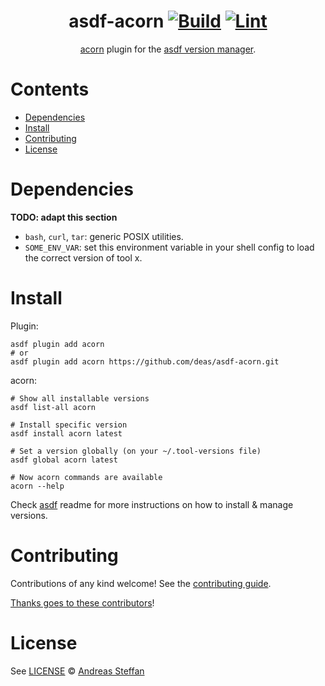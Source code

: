 <div align="center">

# asdf-acorn [![Build](https://github.com/deas/asdf-acorn/actions/workflows/build.yml/badge.svg)](https://github.com/deas/asdf-acorn/actions/workflows/build.yml) [![Lint](https://github.com/deas/asdf-acorn/actions/workflows/lint.yml/badge.svg)](https://github.com/deas/asdf-acorn/actions/workflows/lint.yml)


[acorn](https://docs.acorn.io/) plugin for the [asdf version manager](https://asdf-vm.com).

</div>

# Contents

- [Dependencies](#dependencies)
- [Install](#install)
- [Contributing](#contributing)
- [License](#license)

# Dependencies

**TODO: adapt this section**

- `bash`, `curl`, `tar`: generic POSIX utilities.
- `SOME_ENV_VAR`: set this environment variable in your shell config to load the correct version of tool x.

# Install

Plugin:

```shell
asdf plugin add acorn
# or
asdf plugin add acorn https://github.com/deas/asdf-acorn.git
```

acorn:

```shell
# Show all installable versions
asdf list-all acorn

# Install specific version
asdf install acorn latest

# Set a version globally (on your ~/.tool-versions file)
asdf global acorn latest

# Now acorn commands are available
acorn --help
```

Check [asdf](https://github.com/asdf-vm/asdf) readme for more instructions on how to
install & manage versions.

# Contributing

Contributions of any kind welcome! See the [contributing guide](contributing.md).

[Thanks goes to these contributors](https://github.com/deas/asdf-acorn/graphs/contributors)!

# License

See [LICENSE](LICENSE) © [Andreas Steffan](https://github.com/deas/)
